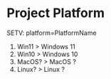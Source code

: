 # Project Platform

SETV: platform=PlatformName

1. Win11 > Windows 11
1. Win10 > Windows 10
1. MacOS? > MacOS ?
2. Linux? > Linux ?
